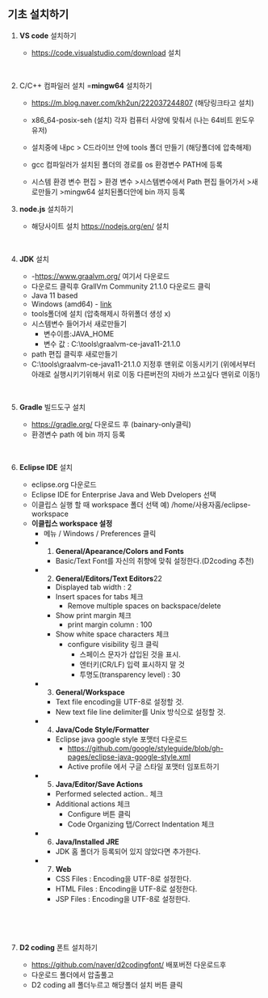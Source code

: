 ## 기초 설치하기 

1. **VS code** 설치하기

   - https://code.visualstudio.com/download 설치

   ​

2. C/C++ 컴파일러 설치 =**mingw64** 설치하기

   - https://m.blog.naver.com/kh2un/222037244807  (해당링크타고 설치)


   - x86_64-posix-seh (설치) 각자 컴퓨터 사양에 맞춰서 (나는 64비트 윈도우 유저)
   - 설치중에 내pc >  C드라이브 안에 tools 폴더 만들기 (해당폴더에 압축해제)
   - gcc 컴파일러가 설치된 폴더의 경로를 os 환경변수 PATH에 등록
   - 시스템 환경 변수 편집 > 환경 변수 >시스템변수에서 Path 편집 들어가서 >새로만들기 >mingw64    설치된폴더안에 bin 까지 등록 



3. **node.js** 설치하기  

   - 해당사이트 설치 https://nodejs.org/en/  설치

   ​

4. **JDK** 설치

   -  -https://www.graalvm.org/ 여기서 다운로드
   - 다운로드 클릭후 GrallVm Community 21.1.0 다운로드 클릭
   - Java 11 based
   - Windows (amd64) - [link](https://github.com/graalvm/graalvm-ce-builds/releases/download/vm-21.1.0/graalvm-ce-java11-windows-amd64-21.1.0.zip)
   - tools폴더에 설치 (압축해제시 하위폴더 생성 x)
   - 시스템변수 들어가서 새로만들기 
     - 변수이름:JAVA_HOME
     - 변수 값 : C:\tools\graalvm-ce-java11-21.1.0
   - path 편집 클릭후 새로만들기
   - C:\tools\graalvm-ce-java11-21.1.0 지정후 맨위로 이동시키기 (위에서부터 아래로 실행시키기위해서 위로 이동 다른버전의 자바가 쓰고싶다 맨위로 이동!)

   ​

5. **Gradle** 빌드도구 설치

   - https://gradle.org/ 다운로드 후 (bainary-only클릭)
   - 환경변수 path 에 bin 까지 등록

   ​

6. **Eclipse IDE** 설치

   - eclipse.org 다운로드
   - Eclipse IDE for Enterprise Java and Web Dvelopers  선택
   - 이클립스 실행 할 때 workspace 폴더 선택 예) /home/사용자홈/eclipse-workspace
   - **이클립스 workspace 설정**
     - 메뉴 / Windows / Preferences 클릭
     - 1) **General/Apearance/Colors and Fonts**
       - Basic/Text Font를 자신의 취향에 맞춰 설정한다.(D2coding 추천)
     - 2) **General/Editors/Text Editors**22
       - Displayed tab width : 2
       - Insert spaces for tabs 체크
         - Remove multiple spaces on backspace/delete
       - Show print margin 체크
         - print margin column : 100
       - Show white space characters 체크
         - configure visibility 링크 클릭
           - 스페이스 문자가 삽입된 것을 표시.
           - 엔터키(CR/LF) 입력 표시하지 말 것
           - 투명도(transparency level) : 30
     - 3) **General/Workspace**
       - Text file encoding을 UTF-8로 설정할 것.
       - New text file line delimiter를 Unix 방식으로 설정할 것.
     - 4) **Java/Code Style/Formatter**
       - Eclipse java google style 포맷터 다운로드
         - https://github.com/google/styleguide/blob/gh-pages/eclipse-java-google-style.xml
         - Active profile 에서 구글 스타일 포맷터 임포트하기
     - 5) **Java/Editor/Save Actions**
       -  Performed selected action.. 체크
         - Additional actions 체크
           - Configure 버튼 클릭
           - Code Organizing 탭/Correct Indentation 체크
     - 6) **Java/Installed JRE**
       - JDK 홈 폴더가 등록되어 있지 않았다면 추가한다.
     - 7) **Web**
       - CSS Files : Encoding을 UTF-8로 설정한다.
       - HTML Files : Encoding을 UTF-8로 설정한다.
       - JSP Files : Encoding을 UTF-8로 설정한다.

   ​

   ​

7. **D2 coding** 폰트 설치하기

   - https://github.com/naver/d2codingfont/ 배포버전 다운로드후
   - 다운로드 폴더에서 압출풀고 
   - D2 coding all 폴더누르고 해당폴더 설치 버튼 클릭